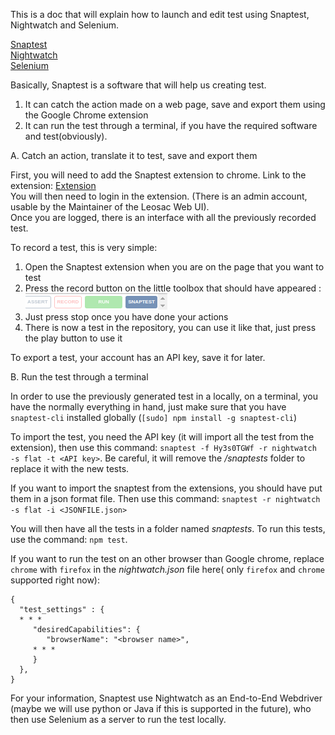This is a doc that will explain how to launch and edit test using Snaptest, Nightwatch and Selenium.

[Snaptest](https://www.snaptest.io)  
[Nightwatch](http://nightwatchjs.org)  
[Selenium](http://www.seleniumhq.org)

Basically, Snaptest is a software that will help us creating test.  
1. It can catch the action made on a web page, save and export them using the Google Chrome extension 
2. It can run the test through a terminal, if you have the required software and test(obviously).

A. Catch an action, translate it to test, save and export them

First, you will need to add the Snaptest extension to chrome. Link to the extension: 
[Extension](https://chrome.google.com/webstore/detail/snaptest/aeofjocnhdlleichkjbaibdbicpcddhp)  
You will then need to login in the extension. (There is an admin account, usable by the Maintainer of the Leosac Web UI).  
Once you are logged, there is an interface with all the previously recorded test.

To record a test, this is very simple: 
1. Open the Snaptest extension when you are on the page that you want to test
2. Press the record button on the little toolbox that should have appeared : ![Record button](snaptest.png)
3. Just press stop once you have done your actions
4. There is now a test in the repository, you can use it like that, just press the play button to use it

To export a test, your account has an API key, save it for later.

B. Run the test through a terminal  

In order to use the previously generated test in a locally, on a terminal, you have the normally everything in hand,
just make sure that you have `snaptest-cli` installed globally (`[sudo] npm install -g snaptest-cli`)

To import the test, you need the API key (it will import all the test from the extension), then use this command:
`snaptest -f Hy3s0TGWf -r nightwatch -s flat -t <API key>`. Be careful, it will remove the _/snaptests_ folder to 
replace it with the new tests. 

If you want to import the snaptest from the extensions, you should have put them in a json format file. Then use this
 command: `snaptest -r nightwatch -s flat -i <JSONFILE.json>`

You will then have all the tests in a folder named _snaptests_. To run this tests, use the command: `npm test`.

If you want to run the test on an other browser than Google chrome,
replace `chrome` with `firefox` in the _nightwatch.json_ file here( only `firefox` and `chrome` supported right now):
```
{
  "test_settings" : {
  * * *
     "desiredCapabilities": {
        "browserName": "<browser name>",
     * * *
     }
  },
}
```

For your information, Snaptest use Nightwatch as an End-to-End Webdriver 
(maybe we will use python or Java if this is supported in the future),
 who then use Selenium as a server to run the test locally.
